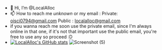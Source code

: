 - 👋 Hi, I’m @LocalAlloc
- 📫 How to reach me *unknown* or my email : Private: oisci0794@gmail.com Public : localalloc@gmail.com
- if you wanna reach me soon use the private email, since I'm always online in that one, if it's not that important use the public email, you're free to use any so proceed :D
- [![LocalAlloc's GitHub stats](https://github-readme-stats.vercel.app/api?username=LocalAlloc&show_icons=true&theme=blue-green&count_private=true)](https://github.com/anuraghazra/github-readme-stats)                     ![Screenshot (5)](https://github.com/LocalAlloc/LocalAlloc/assets/72191792/0d2401cf-ad50-4c9a-bbe3-72de2e3ed6be)

<!---
LocalAlloc/LocalAlloc is a ✨ special ✨ repository because its `README.md` (this file) appears on your GitHub profile.
You can click the Preview link to take a look at your changes.

--->

